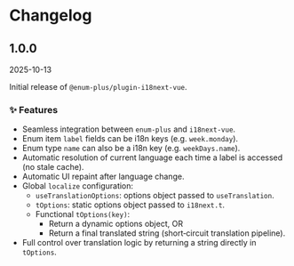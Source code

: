 <!-- markdownlint-disable MD009 MD024 -->

# Changelog

## 1.0.0

2025-10-13

Initial release of `@enum-plus/plugin-i18next-vue`.

### ✨ Features

- Seamless integration between `enum-plus` and `i18next-vue`.
- Enum item `label` fields can be i18n keys (e.g. `week.monday`).
- Enum type `name` can also be a i18n key (e.g. `weekDays.name`).
- Automatic resolution of current language each time a label is accessed (no stale cache).
- Automatic UI repaint after language change.
- Global `localize` configuration:
  - `useTranslationOptions`: options object passed to `useTranslation`.
  - `tOptions`: static options object passed to `i18next.t`.
  - Functional `tOptions(key)`:
    - Return a dynamic options object, OR
    - Return a final translated string (short‑circuit translation pipeline).
- Full control over translation logic by returning a string directly in `tOptions`.
